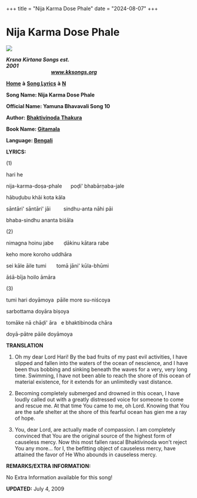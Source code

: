 +++
title = "Nija Karma Dose Phale"
date = "2024-08-07"
+++

# Nija Karma Dose Phale
**[![](http://kksongs.org/image_files/image002.jpg)](http://kksongs.org/)**

**_Krsna_** **_Kirtana Songs est. 2001_**                                                                                                                                                      **_www.kksongs.org_**

**[Home](http://kksongs.org/)** **à** **[Song Lyrics](http://kksongs.org/lyrics.html)** **à** **[N](http://kksongs.org/songs/song_n.html)**

**Song Name: Nija Karma Dose Phale**

**Official Name: Yamuna Bhavavali Song 10**

**Author:** [**Bhaktivinoda** **Thakura**](http://kksongs.org/authors/list/bhaktivinoda.html)

**Book Name: [Gitamala](http://kksongs.org/authors/gitamala.html)**

**Language: [Bengali](http://kksongs.org/language/list/bengali.html)**

**LYRICS:**

(1)

hari he

nija-karma-doṣa-phale      poḍi' bhabārṇaba-jale

hābuḍubu khāi kota kāla

sāntāri' sāntāri' jāi         sindhu\-anta nāhi pāi

bhaba-sindhu ananta biśāla

(2)

nimagna hoinu jabe       ḍākinu kātara rabe

keho more koroho uddhāra

sei kāle āile tumi       tomā jāni' kūla-bhūmi

āśā-bīja hoilo āmāra

(3)

tumi hari doyāmoya  pāile more su-niścoya

sarbottama doyāra biṣoya

tomāke nā chāḍi' āra   e bhaktibinoda chāra

doyā-pātre pāile doyāmoya

**TRANSLATION**

1) Oh my dear Lord Hari! By the bad fruits of my past evil activities, I have slipped and fallen into the waters of the ocean of nescience, and I have been thus bobbing and sinking beneath the waves for a very, very long time. Swimming, I have not been able to reach the shore of this ocean of material existence, for it extends for an unlimitedly vast distance.

2) Becoming completely submerged and drowned in this ocean, I have loudly called out with a greatly distressed voice for someone to come and rescue me. At that time You came to me, oh Lord. Knowing that You are the safe shelter at the shore of this fearful ocean has gien me a ray of hope.

3) You, dear Lord, are actually made of compassion. I am completely convinced that You are the original source of the highest form of causeless mercy. Now this most fallen rascal Bhaktivinoda won't reject You any more... for I, the befitting object of causeless mercy, have attained the favor of He Who abounds in causeless mercy.

**REMARKS/EXTRA INFORMATION:**

No Extra Information available for this song!

**UPDATED:** July 4, 2009